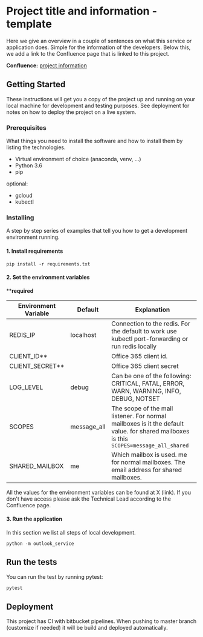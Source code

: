 
# Project title and information - template

Here we give an overview in a couple of sentences on what this service or application does. Simple for the information of the developers. Below this, we add a link to the Confluence page that is linked to this project. 

**Confluence:** [project information](link-to-confluence)

## Getting Started

These instructions will get you a copy of the project up and running on your local machine for development and testing purposes. See deployment for notes on how to deploy the project on a live system.

### Prerequisites

What things you need to install the software and how to install them by listing the technologies.

- Virtual environment of choice (anaconda, venv, ...)
- Python 3.6
- pip

optional:

- gcloud
- kubectl

### Installing

A step by step series of examples that tell you how to get a development environment running.

#### 1. Install requirements

```
pip install -r requirements.txt
```

#### 2. Set the environment variables

****required**

| Environment Variable | Default | Explanation |
| -------------------- | ------- | ----------- |
| REDIS_IP             | localhost | Connection to the redis. For the default to work use kubectl port-forwarding or run redis locally
| CLIENT_ID**          | | Office 365 client id.
| CLIENT_SECRET**      | | Office 365 client secret
| LOG_LEVEL            | debug   | Can be one of the following: CRITICAL, FATAL, ERROR, WARN, WARNING, INFO, DEBUG, NOTSET
| SCOPES               | message_all | The scope of the mail listener. For normal mailboxes is it the default value. for shared mailboxes is this `SCOPES=message_all_shared`
| SHARED_MAILBOX       | me      | Which mailbox is used. me for normal mailboxes. The email address for shared mailboxes.

All the values for the environment variables can be found at X (link).
If you don't have access please ask the Technical Lead according to the Confluence page. 

#### 3. Run the application

In this section we list all steps of local development.
```
python -m outlook_service
```

## Run the tests

You can run the test by running pytest:

```bash
pytest
```

## Deployment

This project has CI with bitbucket pipelines. When pushing to master branch (customize if needed) it will be build 
and deployed automatically.
